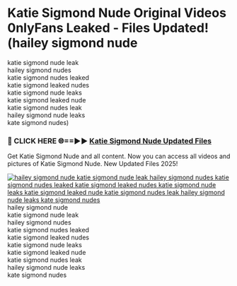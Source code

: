# Katie Sigmond Nude Original Videos 0nlyFans Leaked - Files Updated! (hailey sigmond nude<br>
katie sigmond nude leak<br>
hailey sigmond nudes<br>
katie sigmond nudes leaked<br>
katie sigmond leaked nudes<br>
katie sigmond nude leaks<br>
katie sigmond leaked nude<br>
katie sigmond nudes leak<br>
hailey sigmond nude leaks<br>
kate sigmond nudes)

<h3>🔴 CLICK HERE 🌐==►► <a href="https://tinyurl.com/2p9ay9w9" rel="nofollow">Katie Sigmond Nude Updated Files</a></h3>

Get Katie Sigmond Nude and all content. Now you can access all videos and pictures of Katie Sigmond Nude. New Updated Files 2025!

[![hailey sigmond nude<br>
katie sigmond nude leak<br>
hailey sigmond nudes<br>
katie sigmond nudes leaked<br>
katie sigmond leaked nudes<br>
katie sigmond nude leaks<br>
katie sigmond leaked nude<br>
katie sigmond nudes leak<br>
hailey sigmond nude leaks<br>
kate sigmond nudes](https://i.imgur.com/KQgVmj3.gif)](https://tinyurl.com/2p9ay9w9)
hailey sigmond nude<br>
katie sigmond nude leak<br>
hailey sigmond nudes<br>
katie sigmond nudes leaked<br>
katie sigmond leaked nudes<br>
katie sigmond nude leaks<br>
katie sigmond leaked nude<br>
katie sigmond nudes leak<br>
hailey sigmond nude leaks<br>
kate sigmond nudes